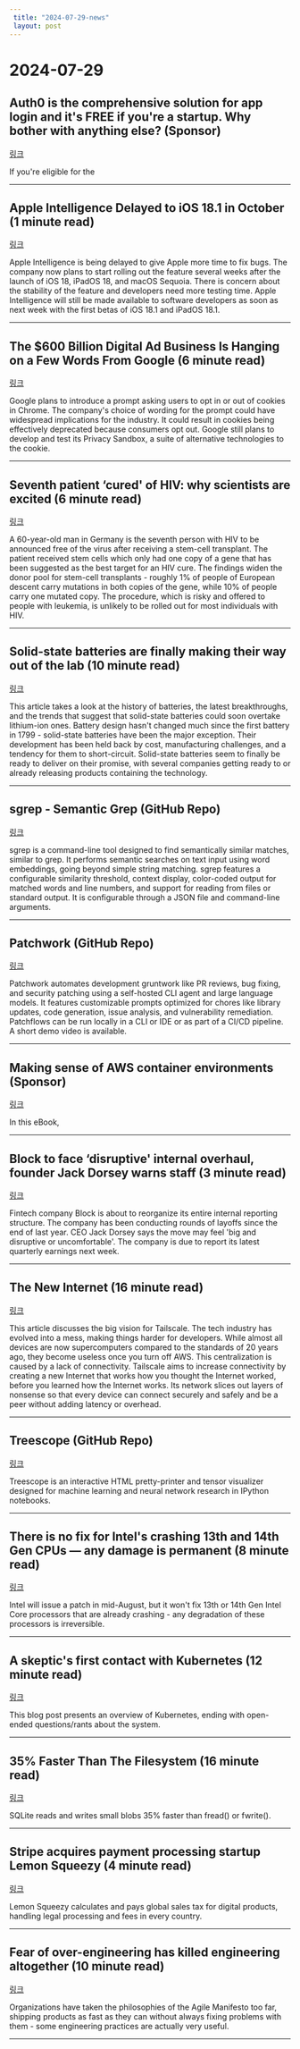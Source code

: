 ```yaml
---
 title: "2024-07-29-news"
 layout: post
---
```

<h1>2024-07-29</h1><h2>Auth0 is the comprehensive solution for app login and it's FREE if you're a startup. Why bother with anything else? (Sponsor)</h2><p><a href="https://auth0.com/startups/tldr">링크</a>  </p><p>If you're eligible for the  </p><hr /><h2>Apple Intelligence Delayed to iOS 18.1 in October (1 minute read)</h2><p><a href="https://www.macrumors.com/2024/07/28/report-apple-intelligence-delayed-to-ios-18-1/?utm_source=tldrnewsletter">링크</a>  </p><p>Apple Intelligence is being delayed to give Apple more time to fix bugs. The company now plans to start rolling out the feature several weeks after the launch of iOS 18, iPadOS 18, and macOS Sequoia. There is concern about the stability of the feature and developers need more testing time. Apple Intelligence will still be made available to software developers as soon as next week with the first betas of iOS 18.1 and iPadOS 18.1. </p><hr /><h2>The $600 Billion Digital Ad Business Is Hanging on a Few Words From Google (6 minute read)</h2><p><a href="https://www.wsj.com/business/media/the-600-billion-digital-ad-business-is-hanging-on-a-few-words-from-google-6b9fc4f5?mod=tech_lead_pos3&amp;utm_source=tldrnewsletter">링크</a>  </p><p>Google plans to introduce a prompt asking users to opt in or out of cookies in Chrome. The company's choice of wording for the prompt could have widespread implications for the industry. It could result in cookies being effectively deprecated because consumers opt out. Google still plans to develop and test its Privacy Sandbox, a suite of alternative technologies to the cookie. </p><hr /><h2>Seventh patient ‘cured' of HIV: why scientists are excited (6 minute read)</h2><p><a href="https://www.nature.com/articles/d41586-024-02463-w?utm_source=tldrnewsletter">링크</a>  </p><p>A 60-year-old man in Germany is the seventh person with HIV to be announced free of the virus after receiving a stem-cell transplant. The patient received stem cells which only had one copy of a gene that has been suggested as the best target for an HIV cure. The findings widen the donor pool for stem-cell transplants - roughly 1% of people of European descent carry mutations in both copies of the gene, while 10% of people carry one mutated copy. The procedure, which is risky and offered to people with leukemia, is unlikely to be rolled out for most individuals with HIV. </p><hr /><h2>Solid-state batteries are finally making their way out of the lab (10 minute read)</h2><p><a href="https://www.freethink.com/hard-tech/future-of-solid-state-batteries?utm_source=tldrnewsletter">링크</a>  </p><p>This article takes a look at the history of batteries, the latest breakthroughs, and the trends that suggest that solid-state batteries could soon overtake lithium-ion ones. Battery design hasn't changed much since the first battery in 1799 - solid-state batteries have been the major exception. Their development has been held back by cost, manufacturing challenges, and a tendency for them to short-circuit. Solid-state batteries seem to finally be ready to deliver on their promise, with several companies getting ready to or already releasing products containing the technology. </p><hr /><h2>sgrep - Semantic Grep (GitHub Repo)</h2><p><a href="https://github.com/arunsupe/semantic-grep?utm_source=tldrnewsletter">링크</a>  </p><p>sgrep is a command-line tool designed to find semantically similar matches, similar to grep. It performs semantic searches on text input using word embeddings, going beyond simple string matching. sgrep features a configurable similarity threshold, context display, color-coded output for matched words and line numbers, and support for reading from files or standard output. It is configurable through a JSON file and command-line arguments. </p><hr /><h2>Patchwork (GitHub Repo)</h2><p><a href="https://github.com/patched-codes/patchwork?utm_source=tldrnewsletter">링크</a>  </p><p>Patchwork automates development gruntwork like PR reviews, bug fixing, and security patching using a self-hosted CLI agent and large language models. It features customizable prompts optimized for chores like library updates, code generation, issue analysis, and vulnerability remediation. Patchflows can be run locally in a CLI or IDE or as part of a CI/CD pipeline. A short demo video is available. </p><hr /><h2>Making sense of AWS container environments (Sponsor)</h2><p><a href="https://www.datadoghq.com/resources/aws-containers-ebook/?utm_source=tldrnewsletter&amp;utm_medium=newsletter&amp;utm_campaign=dg-infra-ww-aws-containers-tldr">링크</a>  </p><p>In this eBook,  </p><hr /><h2>Block to face ‘disruptive' internal overhaul, founder Jack Dorsey warns staff (3 minute read)</h2><p><a href="https://www.forbes.com.au/news/innovation/block-to-face-disruptive-internal-overhaul-founder-jack-dorsey-warns-staff/?utm_source=tldrnewsletter">링크</a>  </p><p>Fintech company Block is about to reorganize its entire internal reporting structure. The company has been conducting rounds of layoffs since the end of last year. CEO Jack Dorsey says the move may feel 'big and disruptive or uncomfortable'. The company is due to report its latest quarterly earnings next week. </p><hr /><h2>The New Internet (16 minute read)</h2><p><a href="https://tailscale.com/blog/new-internet?utm_source=tldrnewsletter">링크</a>  </p><p>This article discusses the big vision for Tailscale. The tech industry has evolved into a mess, making things harder for developers. While almost all devices are now supercomputers compared to the standards of 20 years ago, they become useless once you turn off AWS. This centralization is caused by a lack of connectivity. Tailscale aims to increase connectivity by creating a new Internet that works how you thought the Internet worked, before you learned how the Internet works. Its network slices out layers of nonsense so that every device can connect securely and safely and be a peer without adding latency or overhead. </p><hr /><h2>Treescope (GitHub Repo)</h2><p><a href="https://github.com/google-deepmind/treescope?utm_source=tldrnewsletter">링크</a>  </p><p>Treescope is an interactive HTML pretty-printer and tensor visualizer designed for machine learning and neural network research in IPython notebooks. </p><hr /><h2>There is no fix for Intel's crashing 13th and 14th Gen CPUs — any damage is permanent (8 minute read)</h2><p><a href="https://www.theverge.com/2024/7/26/24206529/intel-13th-14th-gen-crashing-instability-cpu-voltage-q-a?utm_source=tldrnewsletter">링크</a>  </p><p>Intel will issue a patch in mid-August, but it won't fix 13th or 14th Gen Intel Core processors that are already crashing - any degradation of these processors is irreversible. </p><hr /><h2>A skeptic's first contact with Kubernetes (12 minute read)</h2><p><a href="https://blog.davidv.dev/posts/first-contact-with-k8s/?utm_source=tldrnewsletter">링크</a>  </p><p>This blog post presents an overview of Kubernetes, ending with open-ended questions/rants about the system. </p><hr /><h2>35% Faster Than The Filesystem (16 minute read)</h2><p><a href="https://sqlite.org/fasterthanfs.html?utm_source=tldrnewsletter">링크</a>  </p><p>SQLite reads and writes small blobs 35% faster than fread() or fwrite(). </p><hr /><h2>Stripe acquires payment processing startup Lemon Squeezy (4 minute read)</h2><p><a href="https://techcrunch.com/2024/07/26/stripe-acquires-payment-processing-startup-lemon-squeezy/?utm_source=tldrnewsletter">링크</a>  </p><p>Lemon Squeezy calculates and pays global sales tax for digital products, handling legal processing and fees in every country. </p><hr /><h2>Fear of over-engineering has killed engineering altogether (10 minute read)</h2><p><a href="https://fika.bar/blogs/paoramen/fear-of-over-engineering-has-killed-engineering-altogether-01J3MM2Y3RGK8AZWYHHFJMAGJJ?utm_source=tldrnewsletter">링크</a>  </p><p>Organizations have taken the philosophies of the Agile Manifesto too far, shipping products as fast as they can without always fixing problems with them - some engineering practices are actually very useful. </p><hr />